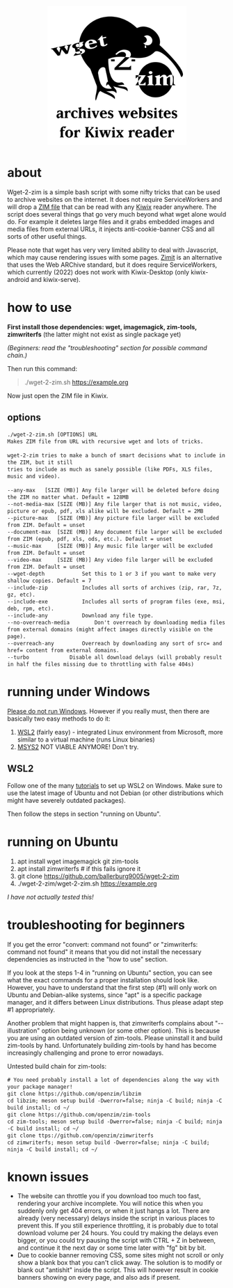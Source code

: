 <h1 align="center">
  <img width=320 src="logo_400.png" alt="wget-2-zim logo">
</h1>

# about
Wget-2-zim is a simple bash script with some nifty tricks that can be used to archive websites on the internet. It does not require ServiceWorkers and will drop a [ZIM file](https://wiki.openzim.org/) that can be read with any [Kiwix](https://www.kiwix.org/en/) reader anywhere. The script does several things that go very much beyond what wget alone would do. For example it deletes large files and it grabs embedded images and media files from external URLs, it injects anti-cookie-banner CSS and all sorts of other useful things. 

Please note that wget has very very limited ability to deal with Javascript, which may cause rendering issues with some pages. [Zimit](https://github.com/openzim/zimit) is an alternative that uses the Web ARChive standard, but it does require ServiceWorkers, which currently (2022) does not work with Kiwix-Desktop (only kiwix-android and kiwix-serve).

# how to use 

**First install those dependencies: wget, imagemagick, zim-tools, zimwriterfs** (the latter might not exist as single package yet)

*(Beginners: read the "troubleshooting" section for possible command chain.)*

Then run this command:

> ./wget-2-zim.sh https://example.org

Now just open the ZIM file in Kiwix.

## options
```
./wget-2-zim.sh [OPTIONS] URL
Makes ZIM file from URL with recursive wget and lots of tricks.
 
wget-2-zim tries to make a bunch of smart decisions what to include in the ZIM, but it still
tries to include as much as sanely possible (like PDFs, XLS files, music and video).
 
--any-max	[SIZE (MB)]	Any file larger will be deleted before doing the ZIM no matter what. Default = 128MB
--not-media-max [SIZE (MB)]	Any file larger that is not music, video, picture or epub, pdf, xls alike will be excluded. Default = 2MB
--picture-max 	[SIZE (MB)]	Any picture file larger will be excluded from ZIM. Default = unset
--document-max 	[SIZE (MB)]	Any document file larger will be excluded from ZIM (epub, pdf, xls, ods, etc.). Default = unset
--music-max 	[SIZE (MB)]	Any music file larger will be excluded from ZIM. Default = unset
--video-max 	[SIZE (MB)]	Any video file larger will be excluded from ZIM. Default = unset
--wget-depth			Set this to 1 or 3 if you want to make very shallow copies. Default = 7
--include-zip 			Includes all sorts of archives (zip, rar, 7z, gz, etc).
--include-exe			Includes all sorts of program files (exe, msi, deb, rpm, etc).
--include-any			Download any file type.
--no-overreach-media		Don't overreach by downloading media files from external domains (might affect images directly visible on the page).
--overreach-any			Overreach by downloading any sort of src= and href= content from external domains.
--turbo				Disable all download delays (will probably result in half the files missing due to throttling with false 404s)
```

# running under Windows

[Please do not run Windows](https://ballerburg.us.to/about-your-obligation-to-boycott-windows-11/). However if you really must, then there are basically two easy methods to do it: 

1. [WSL2](https://docs.microsoft.com/en-us/windows/wsl/setup/environment) (fairly easy) - integrated Linux environment from Microsoft, more similar to a virtual machine (runs Linux binaries)
2. [MSYS2](https://www.msys2.org/) NOT VIABLE ANYMORE! Don't try.

## WSL2 

Follow one of the many [tutorials](https://www.youtube.com/watch?v=pOZ5Pb4pHOY) to set up WSL2 on Windows. Make sure to use the latest image of Ubuntu and not Debian (or other distributions which might have severely outdated packages).

Then follow the steps in section "running on Ubuntu".

# running on Ubuntu

1. apt install wget imagemagick git zim-tools
2. apt install zimwriterfs # if this fails ignore it
3. git clone https://github.com/ballerburg9005/wget-2-zim
4. ./wget-2-zim/wget-2-zim.sh https://example.org

*I have not actually tested this!*

# troubleshooting for beginners

If you get the error "convert: command not found" or "zimwriterfs: command not found" it means that you did not install the necessary dependencies as instructed in the "how to use" section. 

If you look at the steps 1-4 in "running on Ubuntu" section, you can see what the exact commands for a proper installation should look like. However, you have to understand that the first step (#1) will only work on Ubuntu and Debian-alike systems, since "apt" is a specific package manager, and it differs between Linux distributions. Thus please adapt step #1 appropriately.

Another problem that might happen is, that zimwriterfs complains about "--illustration" option being unknown (or some other option). This is because you are using an outdated version of zim-tools. Please uninstall it and build zim-tools by hand. Unfortunately building zim-tools by hand has become increasingly challenging and prone to error nowadays.

Untested build chain for zim-tools:
```
# You need probably install a lot of dependencies along the way with your package manager!
git clone https://github.com/openzim/libzim
cd libzim; meson setup build -Dwerror=false; ninja -C build; ninja -C build install; cd ~/
git clone https://github.com/openzim/zim-tools
cd zim-tools; meson setup build -Dwerror=false; ninja -C build; ninja -C build install; cd ~/
git clone ttps://github.com/openzim/zimwriterfs
cd zimwriterfs; meson setup build -Dwerror=false; ninja -C build; ninja -C build install; cd ~/
```

# known issues

* The website can throttle you if you download too much too fast, rendering your archive incomplete. You will notice this when you suddenly only get 404 errors, or when it just hangs a lot. There are already (very necessary) delays inside the script in various places to prevent this. If you still experience throttling, it is probably due to total download volume per 24 hours. You could try making the delays even bigger, or you could try pausing the script with CTRL + Z in between, and continue it the next day or some time later with "fg" bit by bit.
* Due to cookie banner removing CSS, some sites might not scroll or only show a blank box that you can't click away. The solution is to modify or blank out "antishit" inside the script. This will however result in cookie banners showing on every page, and also ads if present.
